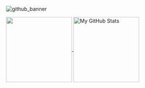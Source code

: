
![github_banner](https://i.imgur.com/OByOZJX.png)

<a href="https://github.com/starshums/starshums">
  <img
    align="center"
    src="https://github-readme-stats.vercel.app/api/top-langs/?username=starshums&layout=compact&langs_count=8&theme=dark"
    height="180px"
  />
</a>

<a href="https://github.com/starshums/starshums">
  <img
    align="center"
    src="https://github-readme-stats.vercel.app/api?username=starshums&count_private=true&show_icons=true&theme=dark"
    alt="My GitHub Stats"
    height="180px"
  />
</a>
